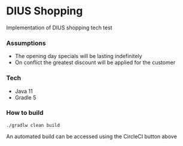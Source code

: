 # DIUS Shopping

Implementation of DIUS shopping tech test

### Assumptions
- The opening day specials will be lasting indefinitely
- On conflict the greatest discount will be applied for the customer
 

### Tech
- Java 11
- Gradle 5

### How to build
`./gradlw clean build`

An automated build can be accessed using the CircleCI button above